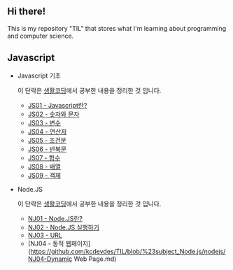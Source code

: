 ## Hi there!

This is my repository "TIL" that stores what I'm learning about programming and computer science.

## Javascript

* Javascript 기초

  이 단락은 [생활코딩](https://opentutorials.org/course/743/4647)에서 공부한 내용을 정리한 것 입니다.

  * [JS01 - Javascript란?](https://github.com/kcdevdes/TIL/blob/master/Javascript/JS01-자바스크립트란%3F.md)
  * [JS02 - 숫자와 문자](https://github.com/kcdevdes/TIL/blob/master/Javascript/JS02%20-%20Number%20and%20Character.md)
  * [JS03 - 변수](https://github.com/kcdevdes/TIL/blob/master/Javascript/JS03-Variable.md)
  * [JS04 - 연산자](https://github.com/kcdevdes/TIL/blob/master/Javascript/JS04-Operator.md)
  * [JS05 - 조건문](https://github.com/kcdevdes/TIL/blob/master/Javascript/JS05-IF%2CELSE.md)
  * [JS06 - 반복문](https://github.com/kcdevdes/TIL/blob/master/Javascript/JS06-Repetitive.md)
  * [JS07 - 함수](https://github.com/kcdevdes/TIL/blob/master/Javascript/JS07-Function.md)
  * [JS08 - 배열](https://github.com/kcdevdes/TIL/blob/master/Javascript/JS08-Array.md)
  * [JS09 - 객체](https://github.com/kcdevdes/TIL/blob/master/Javascript/JS09-Dictionary.md)
  
* Node.JS

  이 단락은 [생활코딩](https://opentutorials.org/course/743/4647)에서 공부한 내용을 정리한 것 입니다.

  * [NJ01 - Node.JS란?](https://github.com/kcdevdes/TIL/blob/%23subject_Node.js/nodejs/NJ01-What%20is%20NodeJS.md)
  * [NJ02 - Node.JS 실행하기](https://github.com/kcdevdes/TIL/blob/%23subject_Node.js/nodejs/NJ02-Run%20NodeJS%20WebServer.md)
  * [NJ03 - URL](https://github.com/kcdevdes/TIL/blob/%23subject_Node.js/nodejs/NJ03-URL.md)
  * [NJ04 - 동적 웹페이지](https://github.com/kcdevdes/TIL/blob/%23subject_Node.js/nodejs/NJ04-Dynamic Web Page.md)

